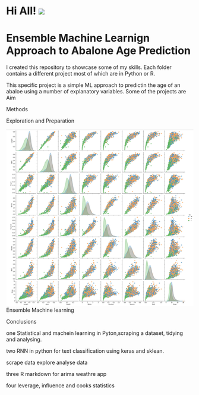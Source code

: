 # Hi All! <img src="https://raw.githubusercontent.com/MartinHeinz/MartinHeinz/master/wave.gif" width="30px">

# Ensemble Machine Learnign Approach to Abalone Age Prediction

I created this repository to showcase some of my skills. Each folder contains a different project most of which are in Python or R.

This specific project is a simple ML approach to predictin the age of an abaloe using a number of explanatory variables.
Some of the projects are
Aim

Methods 

Exploration and Preparation


![alt text](https://github.com/ThomasMatthewEvans/Ensemble-Machine-Learning-for-Ablone-Prediction-/blob/main/pairsplot.jpg)
Ensemble Machine learning




Conclusions


one
Statistical and machein learning in Pyton,scraping a dataset, tidying and analysing.

two
RNN in python for text classification using keras and sklean.

scrape data
explore
analyse data

three
R markdown for arima weathre app

four
leverage, influence and cooks statistics



